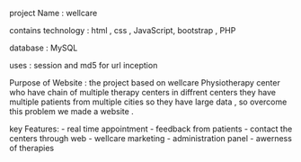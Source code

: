 project Name : wellcare

contains technology : html , css , JavaScript, bootstrap , PHP

database : MySQL

uses : session and md5 for url inception

Purpose of Website :
        the project based on wellcare Physiotherapy center who have chain of multiple therapy centers 
  in diffrent centers they have multiple patients from multiple cities so they have large data , so 
  overcome this problem we made a website .


  key Features:
      - real time appointment 
      - feedback from patients 
      - contact the centers through web
      - wellcare marketing
      - administration panel 
      - awerness of therapies 
  
